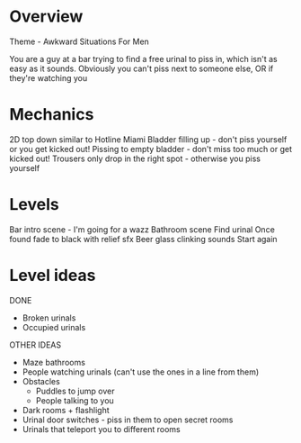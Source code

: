# Overview
Theme - Awkward Situations For Men

You are a guy at a bar trying to find a free urinal to piss in, which isn't as easy as it sounds.
Obviously you can't piss next to someone else, OR if they're watching you


# Mechanics
2D top down similar to Hotline Miami
Bladder filling up - don't piss yourself or you get kicked out!
Pissing to empty bladder - don't miss too much or get kicked out!
Trousers only drop in the right spot - otherwise you piss yourself

# Levels
Bar intro scene - I'm going for a wazz
Bathroom scene
Find urinal
Once found fade to black with relief sfx
Beer glass clinking sounds
Start again

# Level ideas

DONE
- Broken urinals
- Occupied urinals

OTHER IDEAS
- Maze bathrooms
- People watching urinals (can't use the ones in a line from them)
- Obstacles
  - Puddles to jump over
  - People talking to you
- Dark rooms + flashlight
- Urinal door switches - piss in them to open secret rooms
- Urinals that teleport you to different rooms
